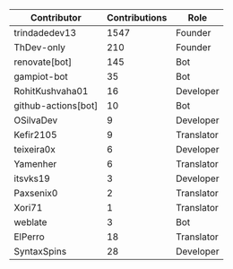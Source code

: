 | Contributor | Contributions | Role |
| ------------ | -------------- | ---- |
| trindadedev13 | 1547 | Founder |
| ThDev-only | 210 | Founder |
| renovate[bot] | 145 | Bot |
| gampiot-bot | 35 | Bot |
| RohitKushvaha01 | 16 | Developer |
| github-actions[bot] | 10 | Bot |
| OSilvaDev | 9 | Developer |
| Kefir2105 | 9 | Translator |
| teixeira0x | 6 | Developer |
| Yamenher | 6 | Translator |
| itsvks19 | 3 | Developer |
| Paxsenix0 | 2 | Translator |
| Xori71 | 1 | Translator |
| weblate | 3 | Bot |
| ElPerro | 18 | Translator |
| SyntaxSpins | 28 | Developer |
